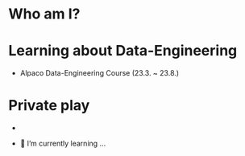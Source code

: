 # Who am I?

# Learning about Data-Engineering
- Alpaco Data-Engineering Course (23.3. ~ 23.8.)

# Private play
- 


- 🌱 I’m currently learning ...

<!--
**dilicat0813/dilicat0813** is a ✨ _special_ ✨ repository because its `README.md` (this file) appears on your GitHub profile.

Here are some ideas to get you started:

- 🔭 I’m currently working on ...
- 🌱 I’m currently learning ...
- 👯 I’m looking to collaborate on ...
- 🤔 I’m looking for help with ...
- 💬 Ask me about ...
- 📫 How to reach me: ...
- 😄 Pronouns: ...
- ⚡ Fun fact: ...
-->
